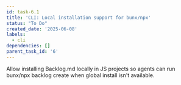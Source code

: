 ```yaml
---
id: task-6.1
title: 'CLI: Local installation support for bunx/npx'
status: "To Do"
created_date: '2025-06-08'
labels:
  - cli
dependencies: []
parent_task_id: '6'
---
```

Allow installing Backlog.md locally in JS projects so agents can run bunx/npx backlog create when global install isn't available.
